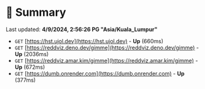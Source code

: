 # 📖 Summary
Last updated: **4/9/2024, 2:56:26 PG "Asia/Kuala_Lumpur"**

- `GET` [https://hst.ujol.dev](https://hst.ujol.dev) - **Up** (660ms)
- `GET` [https://reddviz.deno.dev/gimme](https://reddviz.deno.dev/gimme) - **Up** (2036ms)
- `GET` [https://reddviz.amar.kim/gimme](https://reddviz.amar.kim/gimme) - **Up** (672ms)
- `GET` [https://dumb.onrender.com](https://dumb.onrender.com) - **Up** (377ms)

